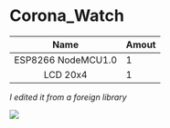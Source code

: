 # Corona_Watch

| Name | Amout |
| :---: | :--- |
| ESP8266 NodeMCU1.0 | 1 |
| LCD 20x4 | 1 |

*I edited it from a foreign library*

<img src="https://imgur.com/a/QGtDVim">
